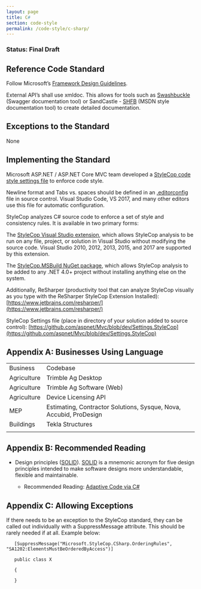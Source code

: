 ```yaml
---
layout: page
title: C#
section: code-style
permalink: /code-style/c-sharp/
---
```


### Status: Final Draft

## Reference Code Standard

Follow Microsoft’s [Framework Design Guidelines](https://docs.microsoft.com/en-us/dotnet/standard/design-guidelines/).

External API’s shall use xmldoc. This allows for tools such as [Swashbuckle](https://www.nuget.org/packages/Swashbuckle) (Swagger documentation tool) or SandCastle - [SHFB](https://github.com/EWSoftware/SHFB) (MSDN style documentation tool) to create detailed documentation.

## Exceptions to the Standard

None

## Implementing the Standard

Microsoft ASP.NET / ASP.NET Core MVC team developed a [StyleCop code style settings file](https://github.com/aspnet/Mvc/blob/dev/Settings.StyleCop) to enforce code style.

Newline format and Tabs vs. spaces should be defined in an [.editorconfig](https://docs.microsoft.com/en-us/visualstudio/ide/create-portable-custom-editor-options) file in source control. Visual Studio Code, VS 2017, and many other editors use this file for automatic configuration.

StyleCop analyzes C# source code to enforce a set of style and consistency rules. It is available in two primary forms:

The [StyleCop Visual Studio extension](https://visualstudiogallery.msdn.microsoft.com/5441d959-387f-4cb2-a8c0-9998dd1fa49f), which allows StyleCop analysis to be run on any file, project, or solution in Visual Studio without modifying the source code. Visual Studio 2010, 2012, 2013, 2015, and 2017 are supported by this extension.

The [StyleCop.MSBuild NuGet package](https://www.nuget.org/packages/StyleCop.MSBuild), which allows StyleCop analysis to be added to any .NET 4.0+ project without installing anything else on the system.

Additionally, ReSharper (productivity tool that can analyze StyleCop visually as you type with the ReSharper StyleCop Extension Installed): [https://www.jetbrains.com/resharper/](https://www.jetbrains.com/resharper/)

StyleCop Settings file (place in directory of your solution added to source control): [https://github.com/aspnet/Mvc/blob/dev/Settings.StyleCop](https://github.com/aspnet/Mvc/blob/dev/Settings.StyleCop)

## Appendix A: Businesses Using Language

<table>
  <tr>
    <td>Business</td>
    <td>Codebase</td>
  </tr>
  <tr>
    <td>Agriculture</td>
    <td>Trimble Ag Desktop</td>
  </tr>
  <tr>
    <td>Agriculture</td>
    <td>Trimble Ag Software (Web)</td>
  </tr>
  <tr>
    <td>Agriculture</td>
    <td>Device Licensing API</td>
  </tr>
  <tr>
    <td>MEP</td>
    <td>Estimating, Contractor Solutions, Sysque, Nova, Accubid, ProDesign</td>
  </tr>
  <tr>
    <td>Buildings</td>
    <td>Tekla Structures</td>
  </tr>
  <tr>
    <td></td>
    <td></td>
  </tr>
</table>


## Appendix B: Recommended Reading

* Design principles ([SOLID](https://en.wikipedia.org/wiki/SOLID_%28object-oriented_design%29)). [SOLID](https://en.wikipedia.org/wiki/SOLID_%28object-oriented_design%29) is a mnemonic acronym for five design principles intended to make software designs more understandable, flexible and maintainable.

    * Recommended Reading: [Adaptive Code via C#](https://www.amazon.com/Adaptive-Code-via-principles-Developer/dp/0735683204)

## Appendix C: Allowing Exceptions

 If there needs to be an exception to the StyleCop standard, they can be called out individually with a SuppressMessage attribute. This should be rarely needed if at all. Example below:
```
   [SuppressMessage("Microsoft.StyleCop.CSharp.OrderingRules", "SA1202:ElementsMustBeOrderedByAccess")]

   public class X

   {

   }

```
